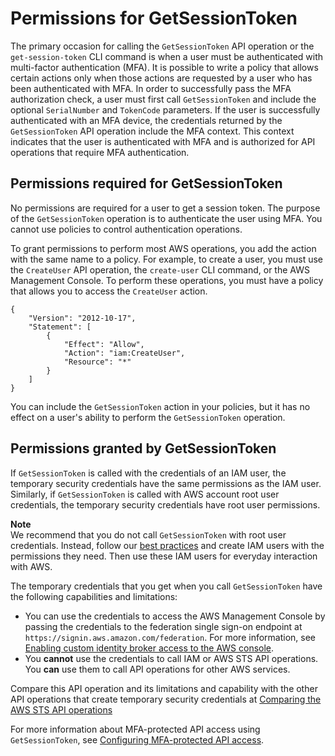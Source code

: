 # Permissions for GetSessionToken<a name="id_credentials_temp_control-access_getsessiontoken"></a>

The primary occasion for calling the `GetSessionToken` API operation or the `get-session-token` CLI command is when a user must be authenticated with multi\-factor authentication \(MFA\)\. It is possible to write a policy that allows certain actions only when those actions are requested by a user who has been authenticated with MFA\. In order to successfully pass the MFA authorization check, a user must first call `GetSessionToken` and include the optional `SerialNumber` and `TokenCode` parameters\. If the user is successfully authenticated with an MFA device, the credentials returned by the `GetSessionToken` API operation include the MFA context\. This context indicates that the user is authenticated with MFA and is authorized for API operations that require MFA authentication\.

## Permissions required for GetSessionToken<a name="getsessiontoken-permissions-required"></a>

No permissions are required for a user to get a session token\. The purpose of the `GetSessionToken` operation is to authenticate the user using MFA\. You cannot use policies to control authentication operations\.

To grant permissions to perform most AWS operations, you add the action with the same name to a policy\. For example, to create a user, you must use the `CreateUser` API operation, the `create-user` CLI command, or the AWS Management Console\. To perform these operations, you must have a policy that allows you to access the `CreateUser` action\.

```
{
    "Version": "2012-10-17",
    "Statement": [
        {
            "Effect": "Allow",
            "Action": "iam:CreateUser",
            "Resource": "*"
        }
    ]
}
```

You can include the `GetSessionToken` action in your policies, but it has no effect on a user's ability to perform the `GetSessionToken` operation\.

## Permissions granted by GetSessionToken<a name="getsessiontoken-permissions-granted"></a>

If `GetSessionToken` is called with the credentials of an IAM user, the temporary security credentials have the same permissions as the IAM user\. Similarly, if `GetSessionToken` is called with AWS account root user credentials, the temporary security credentials have root user permissions\.

**Note**  
We recommend that you do not call `GetSessionToken` with root user credentials\. Instead, follow our [best practices](IAMBestPracticesAndUseCases.md) and create IAM users with the permissions they need\. Then use these IAM users for everyday interaction with AWS\.

The temporary credentials that you get when you call `GetSessionToken` have the following capabilities and limitations:
+ You can use the credentials to access the AWS Management Console by passing the credentials to the federation single sign\-on endpoint at `https://signin.aws.amazon.com/federation`\. For more information, see [Enabling custom identity broker access to the AWS console](id_roles_providers_enable-console-custom-url.md)\.
+ You **cannot** use the credentials to call IAM or AWS STS API operations\. You **can** use them to call API operations for other AWS services\.

Compare this API operation and its limitations and capability with the other API operations that create temporary security credentials at [Comparing the AWS STS API operations](id_credentials_temp_request.md#stsapi_comparison)

For more information about MFA\-protected API access using `GetSessionToken`, see [Configuring MFA\-protected API access](id_credentials_mfa_configure-api-require.md)\.